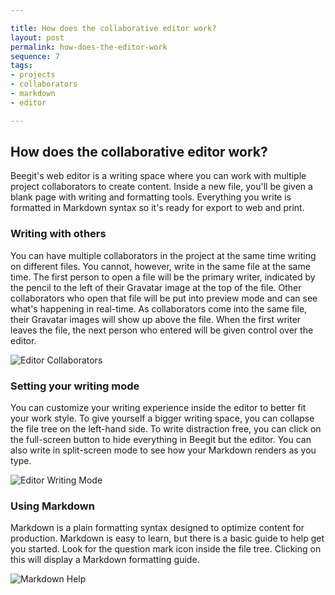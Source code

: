 ```yaml
---

title: How does the collaborative editor work?
layout: post
permalink: how-does-the-editor-work 
sequence: 7
tags:
- projects
- collaborators
- markdown
- editor

---
```


## How does the collaborative editor work?
Beegit's web editor is a writing space where you can work with multiple project collaborators to create content. Inside a new file, you'll be given a blank page with writing and formatting tools. Everything you write is formatted in Markdown syntax so it's ready for export to web and print. 

### Writing with others 
You can have multiple collaborators in the project at the same time writing on different files. You cannot, however, write in the same file at the same time. The first person to open a file will be the primary writer, indicated by the pencil to the left of their Gravatar image at the top of the file. Other collaborators who open that file will be put into preview mode and can see what's happening in real-time. As collaborators come into the same file, their Gravatar images will show up above the file. When the first writer leaves the file, the next person who entered will be given control over the editor. 

![Editor Collaborators](https://s3.amazonaws.com/beegit-images/helpImages/editor-collaborators.png)

### Setting your writing mode 
You can customize your writing experience inside the editor to better fit your work style. To give yourself a bigger writing space, you can collapse the file tree on the left-hand side. To write distraction free, you can click on the full-screen button to hide everything in Beegit but the editor. You can also write in split-screen mode to see how your Markdown renders as you type. 

![Editor Writing Mode](https://s3.amazonaws.com/beegit-images/helpImages/editor-writing-mode.png)

### Using Markdown 
Markdown is a plain formatting syntax designed to optimize content for production. Markdown is easy to learn, but there is a basic guide to help get you started. Look for the question mark icon inside the file tree. Clicking on this will display a Markdown formatting guide. 

![Markdown Help](https://s3.amazonaws.com/beegit-images/helpImages/editor-markdown-help.png)
